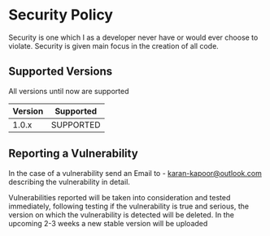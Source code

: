 # Security Policy

Security is one which I as a developer never have or would ever choose to violate.
Security is given main focus in the creation of all code.

## Supported Versions

All versions until now are supported

| Version | Supported          |
| ------- | ------------------ |
| 1.0.x   | SUPPORTED          |

## Reporting a Vulnerability

In the case of a vulnerability send an Email to - karan-kapoor@outlook.com describing the vulnerability in detail.

Vulnerabilities reported will be taken into consideration and tested immediately, following testing if the vulnerability is true and serious, the version on which the vulnerability is detected will be deleted.
In the upcoming 2-3 weeks a new stable version will be uploaded

